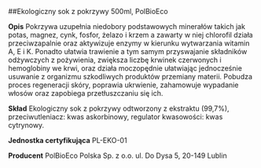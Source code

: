 ##Ekologiczny sok z pokrzywy 500ml, PolBioEco

**Opis** Pokrzywa uzupełnia niedobory podstawowych minerałów takich jak potas, magnez, cynk, fosfor, żelazo i krzem a zawarty w niej chlorofil działa przeciwzapalnie oraz aktywizuje enzymy w kierunku wytwarzania witamin A, E i K. Ponadto ułatwia trawienie  a tym samym przyswajanie składników odżywczych z pożywienia, zwiększa liczbę krwinek czerwonych i hemoglobiny we krwi, oraz działa moczopędnie ułatwiając jednocześnie usuwanie z organizmu szkodliwych produktów przemiany materii. Pobudza proces regeneracji skóry, poprawia ukrwienie, zahamowuje wypadanie włosów oraz zapobiega przetłuszczaniu się ich.

**Skład** Ekologiczny sok z pokrzywy odtworzony z ekstraktu (99,7%),
przeciwutleniacz: kwas askorbinowy, regulator kwasowości: kwas cytrynowy.

**Jednostka certyfikująca** PL-EKO-01

**Producent** PolBioEco Polska Sp. z o.o.
ul. Do Dysa 5, 20-149 Lublin
